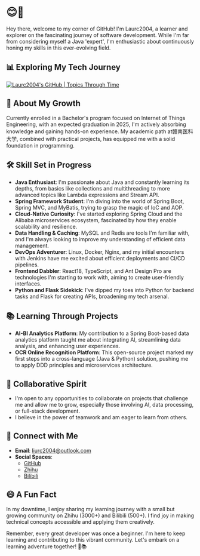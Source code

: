 # 😊👋

Hey there, welcome to my corner of GitHub! I'm Laurc2004, a learner and explorer on the fascinating journey of software development. While I'm far from considering myself a Java 'expert', I'm enthusiastic about continuously honing my skills in this ever-evolving field.

## 📊 Exploring My Tech Journey
[![Laurc2004's GitHub | Topics Through Time](https://stats.quine.sh/Laurc2004/topics-over-time?theme=dark)](https://quine.sh?utm_source=widgets&utm_campaign=Laurc2004)

## 🌱 About My Growth
Currently enrolled in a Bachelor's program focused on Internet of Things Engineering, with an expected graduation in 2025, I'm actively absorbing knowledge and gaining hands-on experience. My academic path at赣南医科大学, combined with practical projects, has equipped me with a solid foundation in programming.

## 🛠️ Skill Set in Progress
- **Java Enthusiast**: I'm passionate about Java and constantly learning its depths, from basics like collections and multithreading to more advanced topics like Lambda expressions and Stream API.
- **Spring Framework Student**: I'm diving into the world of Spring Boot, Spring MVC, and MyBatis, trying to grasp the magic of IoC and AOP.
- **Cloud-Native Curiosity**: I've started exploring Spring Cloud and the Alibaba microservices ecosystem, fascinated by how they enable scalability and resilience.
- **Data Handling & Caching**: MySQL and Redis are tools I'm familiar with, and I'm always looking to improve my understanding of efficient data management.
- **DevOps Adventurer**: Linux, Docker, Nginx, and my initial encounters with Jenkins have me excited about efficient deployments and CI/CD pipelines.
- **Frontend Dabbler**: React18, TypeScript, and Ant Design Pro are technologies I'm starting to work with, aiming to create user-friendly interfaces.
- **Python and Flask Sidekick**: I've dipped my toes into Python for backend tasks and Flask for creating APIs, broadening my tech arsenal.

## 📚 Learning Through Projects
- **AI-BI Analytics Platform**: My contribution to a Spring Boot-based data analytics platform taught me about integrating AI, streamlining data analysis, and enhancing user experiences.
- **OCR Online Recognition Platform**: This open-source project marked my first steps into a cross-language (Java & Python) solution, pushing me to apply DDD principles and microservices architecture.

## 👥 Collaborative Spirit
- I'm open to any opportunities to collaborate on projects that challenge me and allow me to grow, especially those involving AI, data processing, or full-stack development.
- I believe in the power of teamwork and am eager to learn from others.

## 💌 Connect with Me
- **Email**: [liurc2004@outlook.com](mailto:liurc2004@outlook.com)
- **Social Spaces**:
  - [GitHub](https://github.com/Laurc2004)
  - [Zhihu](https://www.zhihu.com/people/Liu2004/posts)
  - [Bilibili](https://space.bilibili.com/352316297)

## 😄 A Fun Fact
In my downtime, I enjoy sharing my learning journey with a small but growing community on Zhihu (3000+) and Bilibili (500+). I find joy in making technical concepts accessible and applying them creatively.

Remember, every great developer was once a beginner. I'm here to keep learning and contributing to this vibrant community. Let's embark on a learning adventure together! 🚀📚
